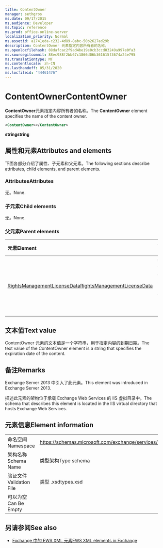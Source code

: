 ```yaml
---
title: ContentOwner
manager: sethgros
ms.date: 09/17/2015
ms.audience: Developer
ms.topic: reference
ms.prod: office-online-server
localization_priority: Normal
ms.assetid: a1741eda-c232-4d89-8abc-50b2627ad29b
description: ContentOwner 元素指定内容所有者的名称。
ms.openlocfilehash: 08dafcac2f9ad4be19e0cb3ccd03249a997e0fa3
ms.sourcegitcommit: 88ec988f2bb67c1866d06b361615f3674a24e795
ms.translationtype: MT
ms.contentlocale: zh-CN
ms.lasthandoff: 05/31/2020
ms.locfileid: "44461476"
---
```

# <a name="contentowner"></a><span data-ttu-id="92a66-103">ContentOwner</span><span class="sxs-lookup"><span data-stu-id="92a66-103">ContentOwner</span></span>

<span data-ttu-id="92a66-104">**ContentOwner**元素指定内容所有者的名称。</span><span class="sxs-lookup"><span data-stu-id="92a66-104">The **ContentOwner** element specifies the name of the content owner.</span></span> 
  
```XML
<ContentOwner></ContentOwner>
```

 <span data-ttu-id="92a66-105">**string**</span><span class="sxs-lookup"><span data-stu-id="92a66-105">**string**</span></span>
## <a name="attributes-and-elements"></a><span data-ttu-id="92a66-106">属性和元素</span><span class="sxs-lookup"><span data-stu-id="92a66-106">Attributes and elements</span></span>

<span data-ttu-id="92a66-107">下面各部分介绍了属性、子元素和父元素。</span><span class="sxs-lookup"><span data-stu-id="92a66-107">The following sections describe attributes, child elements, and parent elements.</span></span>
  
### <a name="attributes"></a><span data-ttu-id="92a66-108">Attributes</span><span class="sxs-lookup"><span data-stu-id="92a66-108">Attributes</span></span>

<span data-ttu-id="92a66-109">无。</span><span class="sxs-lookup"><span data-stu-id="92a66-109">None.</span></span>
  
### <a name="child-elements"></a><span data-ttu-id="92a66-110">子元素</span><span class="sxs-lookup"><span data-stu-id="92a66-110">Child elements</span></span>

<span data-ttu-id="92a66-111">无。</span><span class="sxs-lookup"><span data-stu-id="92a66-111">None.</span></span>
  
### <a name="parent-elements"></a><span data-ttu-id="92a66-112">父元素</span><span class="sxs-lookup"><span data-stu-id="92a66-112">Parent elements</span></span>

|<span data-ttu-id="92a66-113">**元素**</span><span class="sxs-lookup"><span data-stu-id="92a66-113">**Element**</span></span>|<span data-ttu-id="92a66-114">**说明**</span><span class="sxs-lookup"><span data-stu-id="92a66-114">**Description**</span></span>|
|:-----|:-----|
|[<span data-ttu-id="92a66-115">RightsManagementLicenseData</span><span class="sxs-lookup"><span data-stu-id="92a66-115">RightsManagementLicenseData</span></span>](rightsmanagementlicensedata.md) <br/> |<span data-ttu-id="92a66-116">指定有关权限管理许可证的信息。</span><span class="sxs-lookup"><span data-stu-id="92a66-116">Specifies information about the rights management license.</span></span>  <br/> |
   
## <a name="text-value"></a><span data-ttu-id="92a66-117">文本值</span><span class="sxs-lookup"><span data-stu-id="92a66-117">Text value</span></span>

<span data-ttu-id="92a66-118">ContentOwner 元素的文本值是一个字符串，用于指定内容的到期日期。</span><span class="sxs-lookup"><span data-stu-id="92a66-118">The text value of the ContentOwner element is a string that specifies the expiration date of the content.</span></span>
  
## <a name="remarks"></a><span data-ttu-id="92a66-119">备注</span><span class="sxs-lookup"><span data-stu-id="92a66-119">Remarks</span></span>

<span data-ttu-id="92a66-120">Exchange Server 2013 中引入了此元素。</span><span class="sxs-lookup"><span data-stu-id="92a66-120">This element was introduced in Exchange Server 2013.</span></span>
  
<span data-ttu-id="92a66-121">描述此元素的架构位于承载 Exchange Web Services 的 IIS 虚拟目录中。</span><span class="sxs-lookup"><span data-stu-id="92a66-121">The schema that describes this element is located in the IIS virtual directory that hosts Exchange Web Services.</span></span>
  
## <a name="element-information"></a><span data-ttu-id="92a66-122">元素信息</span><span class="sxs-lookup"><span data-stu-id="92a66-122">Element information</span></span>

|||
|:-----|:-----|
|<span data-ttu-id="92a66-123">命名空间</span><span class="sxs-lookup"><span data-stu-id="92a66-123">Namespace</span></span>  <br/> |https://schemas.microsoft.com/exchange/services/2006/types  <br/> |
|<span data-ttu-id="92a66-124">架构名称</span><span class="sxs-lookup"><span data-stu-id="92a66-124">Schema Name</span></span>  <br/> |<span data-ttu-id="92a66-125">类型架构</span><span class="sxs-lookup"><span data-stu-id="92a66-125">Type schema</span></span>  <br/> |
|<span data-ttu-id="92a66-126">验证文件</span><span class="sxs-lookup"><span data-stu-id="92a66-126">Validation File</span></span>  <br/> |<span data-ttu-id="92a66-127">类型 .xsd</span><span class="sxs-lookup"><span data-stu-id="92a66-127">types.xsd</span></span>  <br/> |
|<span data-ttu-id="92a66-128">可以为空</span><span class="sxs-lookup"><span data-stu-id="92a66-128">Can Be Empty</span></span>  <br/> ||
   
## <a name="see-also"></a><span data-ttu-id="92a66-129">另请参阅</span><span class="sxs-lookup"><span data-stu-id="92a66-129">See also</span></span>



- [<span data-ttu-id="92a66-130">Exchange 中的 EWS XML 元素</span><span class="sxs-lookup"><span data-stu-id="92a66-130">EWS XML elements in Exchange</span></span>](ews-xml-elements-in-exchange.md)

